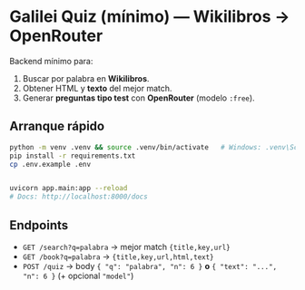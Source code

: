
# Galilei Quiz (mínimo) — Wikilibros → OpenRouter

Backend mínimo para:
1) Buscar por palabra en **Wikilibros**.
2) Obtener HTML y **texto** del mejor match.
3) Generar **preguntas tipo test** con **OpenRouter** (modelo `:free`).

## Arranque rápido
```bash
python -m venv .venv && source .venv/bin/activate   # Windows: .venv\Scripts\activate
pip install -r requirements.txt
cp .env.example .env


uvicorn app.main:app --reload
# Docs: http://localhost:8000/docs
```

## Endpoints
- `GET /search?q=palabra` → mejor match `{title,key,url}`
- `GET /book?q=palabra` → `{title,key,url,html,text}`
- `POST /quiz` → body `{ "q": "palabra", "n": 6 }` **o** `{ "text": "...", "n": 6 }` (+ opcional `"model"`)


